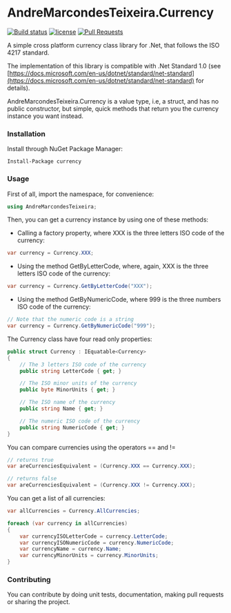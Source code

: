 # AndreMarcondesTeixeira.Currency
[![Build status](https://ci.appveyor.com/api/projects/status/ff4jg5689m7ify1q?svg=true)](https://ci.appveyor.com/project/andremarcondesteixeira/currency)
[![license](https://img.shields.io/github/license/mashape/apistatus.svg)](https://github.com/andremarcondesteixeira/currency/blob/master/LICENSE)
[![Pull Requests](https://img.shields.io/badge/Pull%20Requests-Welcome-brightgreen.svg)](https://github.com/andremarcondesteixeira/currency/blob/master/CONTRIBUTING.md)

A simple cross platform currency class library for .Net, that follows the ISO 4217 standard.

The implementation of this library is compatible with .Net Standard 1.0 (see [https://docs.microsoft.com/en-us/dotnet/standard/net-standard](https://docs.microsoft.com/en-us/dotnet/standard/net-standard) for details).

AndreMarcondesTeixeira.Currency is a value type, i.e, a struct, and has no public constructor, but simple, quick methods that return you the currency instance you want instead.

### Installation

Install through NuGet Package Manager:
```
Install-Package currency
```

### Usage
First of all, import the namespace, for convenience:
``` c#
using AndreMarcondesTeixeira;
```

Then, you can get a currency instance by using one of these methods:

* Calling a factory property, where XXX is the three letters ISO code of the currency:
``` c#
var currency = Currency.XXX;
```

* Using the method GetByLetterCode, where, again, XXX is the three letters ISO code of the currency:
``` c#
var currency = Currency.GetByLetterCode("XXX");
```

* Using the method GetByNumericCode, where 999 is the three numbers ISO code of the currency:
``` c#
// Note that the numeric code is a string
var currency = Currency.GetByNumericCode("999");
```

The Currency class have four read only properties:
``` c#
public struct Currency : IEquatable<Currency>
{
    // The 3 letters ISO code of the currency
    public string LetterCode { get; }

    // The ISO minor units of the currency
    public byte MinorUnits { get; }

    // The ISO name of the currency
    public string Name { get; }

    // The numeric ISO code of the currency
    public string NumericCode { get; }
}
```

You can compare currencies using the operators == and !=
``` c#
// returns true
var areCurrenciesEquivalent = (Currency.XXX == Currency.XXX);

// returns false
var areCurrenciesEquivalent = (Currency.XXX != Currency.XXX);
```

You can get a list of all currencies:
``` c#
var allCurrencies = Currency.AllCurrencies;

foreach (var currency in allCurrencies)
{
    var currencyISOLetterCode = currency.LetterCode;
    var currencyISONumericCode = currency.NumericCode;
    var currencyName = currency.Name;
    var currencyMinorUnits = currency.MinorUnits;
}
```

### Contributing
You can contribute by doing unit tests, documentation, making pull requests or sharing the project.
